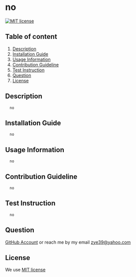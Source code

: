 # no

[![MIT license](https://img.shields.io/badge/License-MIT-yellow.svg)](https://opensource.org/licenses/MIT)

## Table of content

1. [Description](#description)
2. [Installation Guide](#installation)
3. [Usage Information](#usage)
4. [Contribution Guideline](#contributing)
5. [Test Instruction](#test)
6. [Question](#question)
7. [License](#license)

## Description <a name="description"></a>

```
  no
```

## Installation Guide <a name="installation"></a>

```
  no
```

## Usage Information <a name="usage"></a>

```
  no
```

## Contribution Guideline <a name="contributing"></a>

```
  no
```

## Test Instruction <a name="test"></a>

```
  no
```

## Question <a name="question"></a>

[GitHub Account](https://github.com/YipChiSan) or reach me by my email zye39@yahoo.com

## License <a name="license"></a>

We use [MIT license](https://opensource.org/licenses/MIT)


